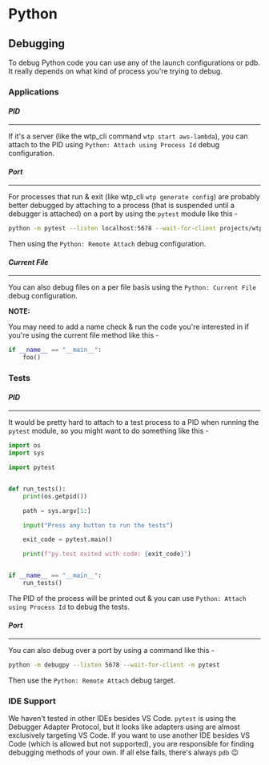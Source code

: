 # Python

## Debugging

To debug Python code you can use any of the launch configurations or pdb. It really depends on what kind of process you're trying to debug.

### Applications

#### _PID_

---

If it's a server (like the wtp_cli command `wtp start aws-lambda`), you can attach to the PID using `Python: Attach using Process Id` debug configuration.

#### _Port_

---

For processes that run & exit (like wtp_cli `wtp generate config`) are probably better debugged by attaching to a process (that is suspended until a debugger is attached) on a port by using the `pytest` module like this -

```bash
python -m pytest --listen localhost:5678 --wait-for-client projects/wtp_cli/wtp_cli/cli.py generate config vscode
```

Then using the `Python: Remote Attach` debug configuration.

#### _Current File_

---

You can also debug files on a per file basis using the `Python: Current File` debug configuration.

**NOTE:**

You may need to add a name check & run the code you're interested in if you're using the current file method like this -

```python
if __name__ == "__main__":
    foo()
```

### Tests

#### _PID_

---

It would be pretty hard to attach to a test process to a PID when running the `pytest` module, so you might want to do something like this -

```python
import os
import sys

import pytest


def run_tests():
    print(os.getpid())

    path = sys.argv[1:]

    input("Press any button to run the tests")

    exit_code = pytest.main()

    print(f"py.test exited with code: {exit_code}")


if __name__ == "__main__":
    run_tests()
```

The PID of the process will be printed out & you can use `Python: Attach using Process Id` to debug the tests.

#### _Port_

---

You can also debug over a port by using a command like this -

```bash
python -m debugpy --listen 5678 --wait-for-client -m pytest
```

Then use the `Python: Remote Attach` debug target.

### IDE Support

We haven't tested in other IDEs besides VS Code. `pytest` is using the Debugger Adapter Protocol, but it looks like adapters using are almost exclusively targeting VS Code. If you want to use another IDE besides VS Code (which is allowed but not supported), you are responsible for finding debugging methods of your own. If all else fails, there's always `pdb` :wink:
